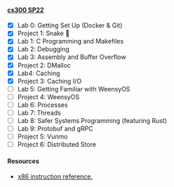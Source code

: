 #### [cs300 SP22](http://cs.brown.edu/courses/csci0300/2022/index.html)

- [x] Lab 0: Getting Set Up (Docker & Git)
- [x] Project 1: Snake :snake:
- [x] Lab 1: C Programming and Makefiles
- [x] Lab 2: Debugging
- [x] Lab 3: Assembly and Buffer Overflow
- [x] Project 2: DMalloc
- [x] Lab4: Caching
- [x] Project 3: Caching I/O
- [ ] Lab 5: Getting Familiar with WeensyOS
- [ ] Project 4: WeensyOS
- [ ] Lab 6: Processes
- [ ] Lab 7: Threads
- [ ] Lab 8: Safer Systems Programming (featuring Rust)
- [ ] Lab 9: Protobuf and gRPC
- [ ] Project 5: Vunmo
- [ ] Project 6: Distributed Store

#### Resources

- [x86 instruction reference.](https://web.stanford.edu/class/cs107/guide/x86-64.html#common-instructions)
